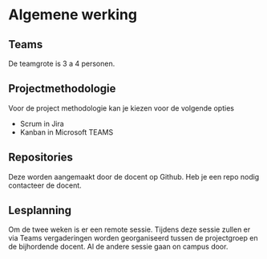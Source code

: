 # Algemene werking
## Teams
De teamgrote is 3 a 4 personen. 

## Projectmethodologie
Voor de project methodologie kan je kiezen voor de volgende opties
* Scrum in Jira
* Kanban in Microsoft TEAMS

## Repositories
Deze worden aangemaakt door de docent op Github. Heb je een repo nodig contacteer de docent.

## Lesplanning
Om de twee weken is er een remote sessie. Tijdens deze sessie zullen er via Teams vergaderingen worden georganiseerd tussen de projectgroep en de bijhordende docent. Al de andere sessie gaan on campus door. 



